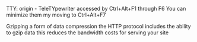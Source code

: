 TTY:
    origin - TeleTYpewriter
    accessed by Ctrl+Alt+F1 through F6
    You can minimize them my moving to Ctrl+Alt+F7

Gzipping
    a form of data compression
    the HTTP protocol includes the ability to gzip data
    this reduces the bandwidth costs for serving your site